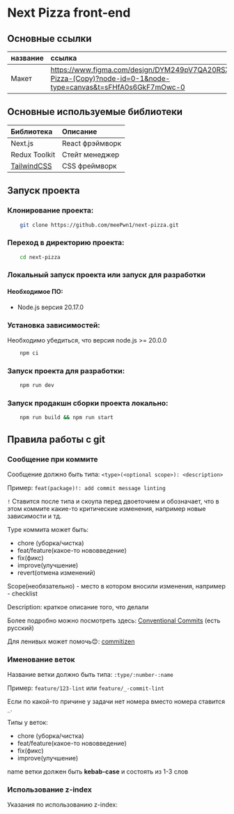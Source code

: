 # Next Pizza front-end

## Основные ссылки

| название | ссылка                                                                                                                  |
| :------- | :---------------------------------------------------------------------------------------------------------------------- |
| Макет    | https://www.figma.com/design/DYM249pV7QA20RSX4lqqaI/Next-Pizza-(Copy)?node-id=0-1&node-type=canvas&t=sFHfA0s6GkF7mOwc-0 |

## Основные используемые библиотеки

| Библиотека                                               | Описание        |
| :------------------------------------------------------- | :-------------- |
| Next.js                                                  | React фрэймворк |
| Redux Toolkit                                            | Стейт менеджер  |
| [TailwindCSS](https://tailwindcss.com/docs/installation) | CSS фреймворк   |

## Запуск проекта

### Клонирование проекта:

```bash
    git clone https://github.com/meePwn1/next-pizza.git
```

### Переход в директорию проекта:

```bash
    cd next-pizza
```

### Локальный запуск проекта или запуск для разработки

#### Необходимое ПО:

- Node.js версия 20.17.0

### Установка зависимостей:

Необходимо убедиться, что версия node.js >= 20.0.0

```bash
    npm ci
```

### Запуск проекта для разработки:

```bash
    npm run dev
```

### Запуск продакшн сборки проекта локально:

```bash
    npm run build && npm run start
```

## Правила работы с git

### Сообщение при коммите

Сообщение должно быть типа: `<type>(<optional scope>): <description>`

Пример: `feat(package)!: add commit message linting`

`!` Ставится после типа и скоупа перед двоеточием и обозначает, что в этом коммите какие-то критические изменения, например новые зависимости и тд.

Type коммита может быть:

- chore (уборка/чистка)
- feat/feature(какое-то нововведение)
- fix(фикс)
- improve(улучшение)
- revert(отмена изменений)

Scope(необязательно) - место в котором вносили изменения, например - checklist

Description: краткое описание того, что делали

Более подробно можно посмотреть здесь: [Conventional Commits](https://www.conventionalcommits.org/en/v1.0.0/#summary) (есть русский)

Для ленивых может помочь😊: [commitizen](https://github.com/commitizen-tools/commitizen?ysclid=latvteq5y3833041544)

### Именование веток

Название ветки должно быть типа: `:type/:number-:name`

Пример: `feature/123-lint` или `feature/_-commit-lint`

Если по какой-то причине у задачи нет номера вместо номера ставится `_`.

Типы у веток:

- chore (уборка/чистка)
- feat/feature(какое-то нововведение)
- fix(фикс)
- improve(улучшение)

name ветки должен быть **kebab-case** и состоять из 1-3 слов

### Использование z-index

Указания по использованию z-index:
